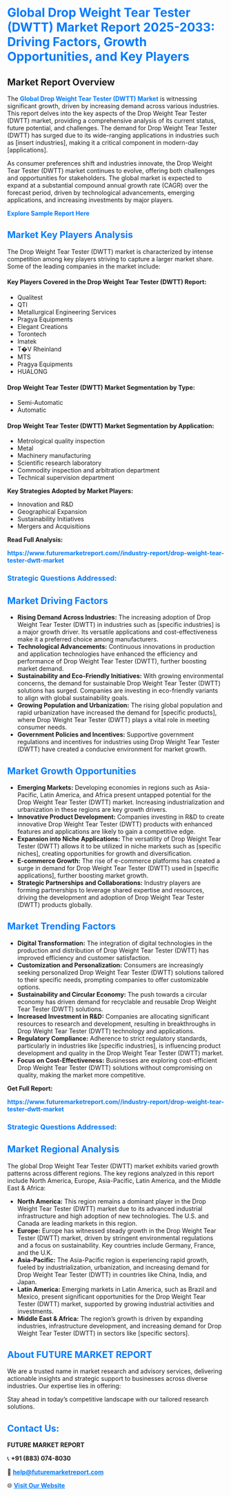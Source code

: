 <h1 style="color: #007BFF;">Global Drop Weight Tear Tester (DWTT) Market Report 2025-2033: Driving Factors, Growth Opportunities, and Key Players</h1>

<section id="overview">
<h2>Market Report Overview</h2>
<p>The <a href="https://www.futuremarketreport.com//industry-report/drop-weight-tear-tester-dwtt-market" style="color: #007BFF; text-decoration: none;"><strong>Global Drop Weight Tear Tester (DWTT) Market</strong></a> is witnessing significant growth, driven by increasing demand across various industries. This report delves into the key aspects of the Drop Weight Tear Tester (DWTT) market, providing a comprehensive analysis of its current status, future potential, and challenges. The demand for Drop Weight Tear Tester (DWTT) has surged due to its wide-ranging applications in industries such as [insert industries], making it a critical component in modern-day [applications].</p>
<p>As consumer preferences shift and industries innovate, the Drop Weight Tear Tester (DWTT) market continues to evolve, offering both challenges and opportunities for stakeholders. The global market is expected to expand at a substantial compound annual growth rate (CAGR) over the forecast period, driven by technological advancements, emerging applications, and increasing investments by major players.</p>
</section>

<section id="overview">
<p><a href="https://www.futuremarketreport.com//request-sample/reportId=92236" style="color: #007BFF; text-decoration: none;"><strong>Explore Sample Report Here</strong></a></p>
</section>

<section id="key-players">
<h2 style="color: #007BFF;">Market Key Players Analysis</h2>
<p>The Drop Weight Tear Tester (DWTT) market is characterized by intense competition among key players striving to capture a larger market share. Some of the leading companies in the market include:</p>
<h4>Key Players Covered in the Drop Weight Tear Tester (DWTT) Report:</h4>
<ul><li>Qualitest</li><li>QTI</li><li>Metallurgical Engineering Services</li><li>Pragya Equipments</li><li>Elegant Creations</li><li>Torontech</li><li>Imatek</li><li>T�V Rheinland</li><li>MTS</li><li>Pragya Equipments</li><li>HUALONG</li></ul>
<h4>Drop Weight Tear Tester (DWTT) Market Segmentation by Type:</h4>
<ul><li>Semi-Automatic</li><li>Automatic</li></ul>

<h4>Drop Weight Tear Tester (DWTT) Market Segmentation by Application:</h4>
<ul><li>Metrological quality inspection</li><li>Metal</li><li>Machinery manufacturing</li><li>Scientific research laboratory</li><li>Commodity inspection and arbitration department</li><li>Technical supervision department</li></ul>
<p><strong>Key Strategies Adopted by Market Players:</strong></p>
<ul>
<li>Innovation and R&D</li>
<li>Geographical Expansion</li>
<li>Sustainability Initiatives</li>
<li>Mergers and Acquisitions</li>
</ul>
</section>

<section>
<p><strong>Read Full Analysis: </strong></p><a href="https://www.futuremarketreport.com//industry-report/drop-weight-tear-tester-dwtt-market" style="color: #007BFF; text-decoration: none;"><strong>https://www.futuremarketreport.com//industry-report/drop-weight-tear-tester-dwtt-market</strong></a>
<h3 style="color: #007BFF;">Strategic Questions Addressed:</h3>
</section>

<section id="driving-factors">
<h2 style="color: #007BFF;">Market Driving Factors</h2>
<ul>
<li><strong>Rising Demand Across Industries:</strong> The increasing adoption of Drop Weight Tear Tester (DWTT) in industries such as [specific industries] is a major growth driver. Its versatile applications and cost-effectiveness make it a preferred choice among manufacturers.</li>
<li><strong>Technological Advancements:</strong> Continuous innovations in production and application technologies have enhanced the efficiency and performance of Drop Weight Tear Tester (DWTT), further boosting market demand.</li>
<li><strong>Sustainability and Eco-Friendly Initiatives:</strong> With growing environmental concerns, the demand for sustainable Drop Weight Tear Tester (DWTT) solutions has surged. Companies are investing in eco-friendly variants to align with global sustainability goals.</li>
<li><strong>Growing Population and Urbanization:</strong> The rising global population and rapid urbanization have increased the demand for [specific products], where Drop Weight Tear Tester (DWTT) plays a vital role in meeting consumer needs.</li>
<li><strong>Government Policies and Incentives:</strong> Supportive government regulations and incentives for industries using Drop Weight Tear Tester (DWTT) have created a conducive environment for market growth.</li>
</ul>
</section>

<section id="growth-opportunities">
<h2 style="color: #007BFF;">Market Growth Opportunities</h2>
<ul>
<li><strong>Emerging Markets:</strong> Developing economies in regions such as Asia-Pacific, Latin America, and Africa present untapped potential for the Drop Weight Tear Tester (DWTT) market. Increasing industrialization and urbanization in these regions are key growth drivers.</li>
<li><strong>Innovative Product Development:</strong> Companies investing in R&D to create innovative Drop Weight Tear Tester (DWTT) products with enhanced features and applications are likely to gain a competitive edge.</li>
<li><strong>Expansion into Niche Applications:</strong> The versatility of Drop Weight Tear Tester (DWTT) allows it to be utilized in niche markets such as [specific niches], creating opportunities for growth and diversification.</li>
<li><strong>E-commerce Growth:</strong> The rise of e-commerce platforms has created a surge in demand for Drop Weight Tear Tester (DWTT) used in [specific applications], further boosting market growth.</li>
<li><strong>Strategic Partnerships and Collaborations:</strong> Industry players are forming partnerships to leverage shared expertise and resources, driving the development and adoption of Drop Weight Tear Tester (DWTT) products globally.</li>
</ul>
</section>

<section id="trending-factors">
<h2 style="color: #007BFF;">Market Trending Factors</h2>
<ul>
<li><strong>Digital Transformation:</strong> The integration of digital technologies in the production and distribution of Drop Weight Tear Tester (DWTT) has improved efficiency and customer satisfaction.</li>
<li><strong>Customization and Personalization:</strong> Consumers are increasingly seeking personalized Drop Weight Tear Tester (DWTT) solutions tailored to their specific needs, prompting companies to offer customizable options.</li>
<li><strong>Sustainability and Circular Economy:</strong> The push towards a circular economy has driven demand for recyclable and reusable Drop Weight Tear Tester (DWTT) solutions.</li>
<li><strong>Increased Investment in R&D:</strong> Companies are allocating significant resources to research and development, resulting in breakthroughs in Drop Weight Tear Tester (DWTT) technology and applications.</li>
<li><strong>Regulatory Compliance:</strong> Adherence to strict regulatory standards, particularly in industries like [specific industries], is influencing product development and quality in the Drop Weight Tear Tester (DWTT) market.</li>
<li><strong>Focus on Cost-Effectiveness:</strong> Businesses are exploring cost-efficient Drop Weight Tear Tester (DWTT) solutions without compromising on quality, making the market more competitive.</li>
</ul>
</section>

<section>
<p><strong>Get Full Report: </strong></p><a href="https://www.futuremarketreport.com//industry-report/drop-weight-tear-tester-dwtt-market" style="color: #007BFF; text-decoration: none;"><strong>https://www.futuremarketreport.com//industry-report/drop-weight-tear-tester-dwtt-market</strong></a>
<h3 style="color: #007BFF;">Strategic Questions Addressed:</h3>
</section>


<section id="regional-analysis">
<h2 style="color: #007BFF;">Market Regional Analysis</h2>
<p>The global Drop Weight Tear Tester (DWTT) market exhibits varied growth patterns across different regions. The key regions analyzed in this report include North America, Europe, Asia-Pacific, Latin America, and the Middle East & Africa:</p>
<ul>
<li><strong>North America:</strong> This region remains a dominant player in the Drop Weight Tear Tester (DWTT) market due to its advanced industrial infrastructure and high adoption of new technologies. The U.S. and Canada are leading markets in this region.</li>
<li><strong>Europe:</strong> Europe has witnessed steady growth in the Drop Weight Tear Tester (DWTT) market, driven by stringent environmental regulations and a focus on sustainability. Key countries include Germany, France, and the U.K.</li>
<li><strong>Asia-Pacific:</strong> The Asia-Pacific region is experiencing rapid growth, fueled by industrialization, urbanization, and increasing demand for Drop Weight Tear Tester (DWTT) in countries like China, India, and Japan.</li>
<li><strong>Latin America:</strong> Emerging markets in Latin America, such as Brazil and Mexico, present significant opportunities for the Drop Weight Tear Tester (DWTT) market, supported by growing industrial activities and investments.</li>
<li><strong>Middle East & Africa:</strong> The region’s growth is driven by expanding industries, infrastructure development, and increasing demand for Drop Weight Tear Tester (DWTT) in sectors like [specific sectors].</li>
</ul>
</section>

<footer>
<h2 style="color: #007BFF;">About FUTURE MARKET REPORT</h2>
<p>We are a trusted name in market research and advisory services, delivering actionable insights and strategic support to businesses across diverse industries. Our expertise lies in offering:</p>

<p>Stay ahead in today’s competitive landscape with our tailored research solutions.</p>

<h2 style="color: #007BFF;">Contact Us:</h2>
<p><strong>FUTURE MARKET REPORT</strong></p>
<p>📞 <strong>+91 (883) 074-8030</strong></p>
<p>📧 <strong><a href="mailto:help@futuremarketreport.com" style="color: #007BFF;">help@futuremarketreport.com</a></strong></p>
<p>🌐 <strong><a href="https://www.futuremarketreport.com/" style="color: #007BFF;">Visit Our Website</a></strong></p>
</footer>